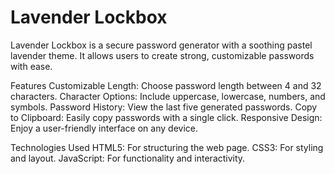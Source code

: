 # Lavender Lockbox
Lavender Lockbox is a secure password generator with a soothing pastel lavender theme. It allows users to create strong, customizable passwords with ease.

Features
Customizable Length: Choose password length between 4 and 32 characters.
Character Options: Include uppercase, lowercase, numbers, and symbols.
Password History: View the last five generated passwords.
Copy to Clipboard: Easily copy passwords with a single click.
Responsive Design: Enjoy a user-friendly interface on any device.

Technologies Used
HTML5: For structuring the web page.
CSS3: For styling and layout.
JavaScript: For functionality and interactivity.
